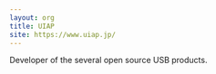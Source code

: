 ```yaml
---
layout: org
title: UIAP
site: https://www.uiap.jp/
---
```

Developer of the several open source USB products.
